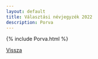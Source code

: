 ```yaml
---
layout: default
title: Választási névjegyzék 2022
description: Porva
---
```


{% include Porva.html %}

[Vissza](./)